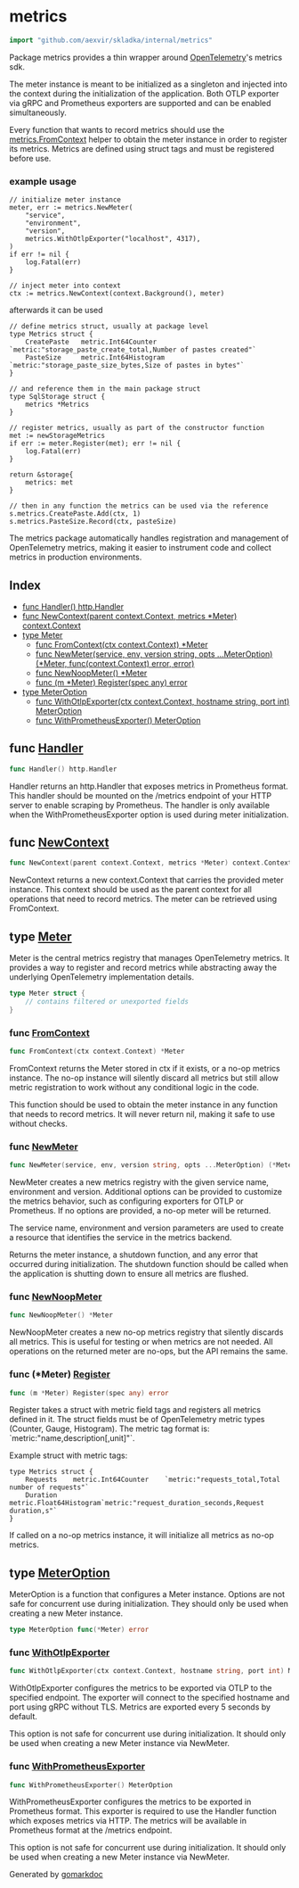 <!-- Code generated by gomarkdoc. DO NOT EDIT -->

# metrics

```go
import "github.com/aexvir/skladka/internal/metrics"
```

Package metrics provides a thin wrapper around [OpenTelemetry](<https://pkg.go.dev/go.opentelemetry.io/otel/sdk/metrics>)'s metrics sdk.

The meter instance is meant to be initialized as a singleton and injected into the context during the initialization of the application. Both OTLP exporter via gRPC and Prometheus exporters are supported and can be enabled simultaneously.

Every function that wants to record metrics should use the [metrics.FromContext](<#FromContext>) helper to obtain the meter instance in order to register its metrics. Metrics are defined using struct tags and must be registered before use.

### example usage

```
// initialize meter instance
meter, err := metrics.NewMeter(
	"service",
	"environment",
	"version",
	metrics.WithOtlpExporter("localhost", 4317),
)
if err != nil {
	log.Fatal(err)
}

// inject meter into context
ctx := metrics.NewContext(context.Background(), meter)
```

afterwards it can be used

```
// define metrics struct, usually at package level
type Metrics struct {
	CreatePaste   metric.Int64Counter    `metric:"storage_paste_create_total,Number of pastes created"`
	PasteSize     metric.Int64Histogram  `metric:"storage_paste_size_bytes,Size of pastes in bytes"`
}

// and reference them in the main package struct
type SqlStorage struct {
	metrics *Metrics
}

// register metrics, usually as part of the constructor function
met := newStorageMetrics
if err := meter.Register(met); err != nil {
	log.Fatal(err)
}

return &storage{
	metrics: met
}

// then in any function the metrics can be used via the reference
s.metrics.CreatePaste.Add(ctx, 1)
s.metrics.PasteSize.Record(ctx, pasteSize)
```

The metrics package automatically handles registration and management of OpenTelemetry metrics, making it easier to instrument code and collect metrics in production environments.

## Index

- [func Handler\(\) http.Handler](<#Handler>)
- [func NewContext\(parent context.Context, metrics \*Meter\) context.Context](<#NewContext>)
- [type Meter](<#Meter>)
  - [func FromContext\(ctx context.Context\) \*Meter](<#FromContext>)
  - [func NewMeter\(service, env, version string, opts ...MeterOption\) \(\*Meter, func\(context.Context\) error, error\)](<#NewMeter>)
  - [func NewNoopMeter\(\) \*Meter](<#NewNoopMeter>)
  - [func \(m \*Meter\) Register\(spec any\) error](<#Meter.Register>)
- [type MeterOption](<#MeterOption>)
  - [func WithOtlpExporter\(ctx context.Context, hostname string, port int\) MeterOption](<#WithOtlpExporter>)
  - [func WithPrometheusExporter\(\) MeterOption](<#WithPrometheusExporter>)


<a name="Handler"></a>
## func [Handler](<https://github.com/aexvir/skladka/blob/master/internal/metrics/handler.go#L13>)

```go
func Handler() http.Handler
```

Handler returns an http.Handler that exposes metrics in Prometheus format. This handler should be mounted on the /metrics endpoint of your HTTP server to enable scraping by Prometheus. The handler is only available when the WithPrometheusExporter option is used during meter initialization.

<a name="NewContext"></a>
## func [NewContext](<https://github.com/aexvir/skladka/blob/master/internal/metrics/context.go#L12>)

```go
func NewContext(parent context.Context, metrics *Meter) context.Context
```

NewContext returns a new context.Context that carries the provided meter instance. This context should be used as the parent context for all operations that need to record metrics. The meter can be retrieved using FromContext.

<a name="Meter"></a>
## type [Meter](<https://github.com/aexvir/skladka/blob/master/internal/metrics/meter.go#L21-L28>)

Meter is the central metrics registry that manages OpenTelemetry metrics. It provides a way to register and record metrics while abstracting away the underlying OpenTelemetry implementation details.

```go
type Meter struct {
    // contains filtered or unexported fields
}
```

<a name="FromContext"></a>
### func [FromContext](<https://github.com/aexvir/skladka/blob/master/internal/metrics/context.go#L22>)

```go
func FromContext(ctx context.Context) *Meter
```

FromContext returns the Meter stored in ctx if it exists, or a no\-op metrics instance. The no\-op instance will silently discard all metrics but still allow metric registration to work without any conditional logic in the code.

This function should be used to obtain the meter instance in any function that needs to record metrics. It will never return nil, making it safe to use without checks.

<a name="NewMeter"></a>
### func [NewMeter](<https://github.com/aexvir/skladka/blob/master/internal/metrics/meter.go#L39>)

```go
func NewMeter(service, env, version string, opts ...MeterOption) (*Meter, func(context.Context) error, error)
```

NewMeter creates a new metrics registry with the given service name, environment and version. Additional options can be provided to customize the metrics behavior, such as configuring exporters for OTLP or Prometheus. If no options are provided, a no\-op meter will be returned.

The service name, environment and version parameters are used to create a resource that identifies the service in the metrics backend.

Returns the meter instance, a shutdown function, and any error that occurred during initialization. The shutdown function should be called when the application is shutting down to ensure all metrics are flushed.

<a name="NewNoopMeter"></a>
### func [NewNoopMeter](<https://github.com/aexvir/skladka/blob/master/internal/metrics/meter.go#L80>)

```go
func NewNoopMeter() *Meter
```

NewNoopMeter creates a new no\-op metrics registry that silently discards all metrics. This is useful for testing or when metrics are not needed. All operations on the returned meter are no\-ops, but the API remains the same.

<a name="Meter.Register"></a>
### func \(\*Meter\) [Register](<https://github.com/aexvir/skladka/blob/master/internal/metrics/meter.go#L98>)

```go
func (m *Meter) Register(spec any) error
```

Register takes a struct with metric field tags and registers all metrics defined in it. The struct fields must be of OpenTelemetry metric types \(Counter, Gauge, Histogram\). The metric tag format is: \`metric:"name,description\[,unit\]"\`.

Example struct with metric tags:

```
type Metrics struct {
	Requests    metric.Int64Counter    `metric:"requests_total,Total number of requests"`
	Duration    metric.Float64Histogram`metric:"request_duration_seconds,Request duration,s"`
}
```

If called on a no\-op metrics instance, it will initialize all metrics as no\-op metrics.

<a name="MeterOption"></a>
## type [MeterOption](<https://github.com/aexvir/skladka/blob/master/internal/metrics/options.go#L18>)

MeterOption is a function that configures a Meter instance. Options are not safe for concurrent use during initialization. They should only be used when creating a new Meter instance.

```go
type MeterOption func(*Meter) error
```

<a name="WithOtlpExporter"></a>
### func [WithOtlpExporter](<https://github.com/aexvir/skladka/blob/master/internal/metrics/options.go#L26>)

```go
func WithOtlpExporter(ctx context.Context, hostname string, port int) MeterOption
```

WithOtlpExporter configures the metrics to be exported via OTLP to the specified endpoint. The exporter will connect to the specified hostname and port using gRPC without TLS. Metrics are exported every 5 seconds by default.

This option is not safe for concurrent use during initialization. It should only be used when creating a new Meter instance via NewMeter.

<a name="WithPrometheusExporter"></a>
### func [WithPrometheusExporter](<https://github.com/aexvir/skladka/blob/master/internal/metrics/options.go#L56>)

```go
func WithPrometheusExporter() MeterOption
```

WithPrometheusExporter configures the metrics to be exported in Prometheus format. This exporter is required to use the Handler function which exposes metrics via HTTP. The metrics will be available in Prometheus format at the /metrics endpoint.

This option is not safe for concurrent use during initialization. It should only be used when creating a new Meter instance via NewMeter.

Generated by [gomarkdoc](<https://github.com/princjef/gomarkdoc>)

